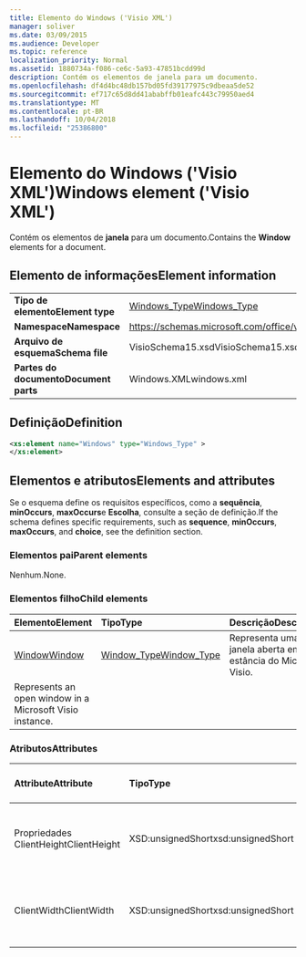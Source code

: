 ```yaml
---
title: Elemento do Windows ('Visio XML')
manager: soliver
ms.date: 03/09/2015
ms.audience: Developer
ms.topic: reference
localization_priority: Normal
ms.assetid: 1880734a-f086-ce6c-5a93-47851bcdd99d
description: Contém os elementos de janela para um documento.
ms.openlocfilehash: df4d4bc48db157bd05fd39177975c9dbeaa5de52
ms.sourcegitcommit: ef717c65d8dd41ababffb01eafc443c79950aed4
ms.translationtype: MT
ms.contentlocale: pt-BR
ms.lasthandoff: 10/04/2018
ms.locfileid: "25386800"
---
```

# <a name="windows-element-visio-xml"></a><span data-ttu-id="d27f4-103">Elemento do Windows ('Visio XML')</span><span class="sxs-lookup"><span data-stu-id="d27f4-103">Windows element ('Visio XML')</span></span>

<span data-ttu-id="d27f4-104">Contém os elementos de **janela** para um documento.</span><span class="sxs-lookup"><span data-stu-id="d27f4-104">Contains the **Window** elements for a document.</span></span> 
  
## <a name="element-information"></a><span data-ttu-id="d27f4-105">Elemento de informações</span><span class="sxs-lookup"><span data-stu-id="d27f4-105">Element information</span></span>

|||
|:-----|:-----|
|<span data-ttu-id="d27f4-106">**Tipo de elemento**</span><span class="sxs-lookup"><span data-stu-id="d27f4-106">**Element type**</span></span> <br/> |[<span data-ttu-id="d27f4-107">Windows_Type</span><span class="sxs-lookup"><span data-stu-id="d27f4-107">Windows_Type</span></span>](windows_type-complextypevisio-xml.md) <br/> |
|<span data-ttu-id="d27f4-108">**Namespace**</span><span class="sxs-lookup"><span data-stu-id="d27f4-108">**Namespace**</span></span> <br/> |https://schemas.microsoft.com/office/visio/2012/main  <br/> |
|<span data-ttu-id="d27f4-109">**Arquivo de esquema**</span><span class="sxs-lookup"><span data-stu-id="d27f4-109">**Schema file**</span></span> <br/> |<span data-ttu-id="d27f4-110">VisioSchema15.xsd</span><span class="sxs-lookup"><span data-stu-id="d27f4-110">VisioSchema15.xsd</span></span>  <br/> |
|<span data-ttu-id="d27f4-111">**Partes do documento**</span><span class="sxs-lookup"><span data-stu-id="d27f4-111">**Document parts**</span></span> <br/> |<span data-ttu-id="d27f4-112">Windows.XML</span><span class="sxs-lookup"><span data-stu-id="d27f4-112">windows.xml</span></span>  <br/> |
   
## <a name="definition"></a><span data-ttu-id="d27f4-113">Definição</span><span class="sxs-lookup"><span data-stu-id="d27f4-113">Definition</span></span>

```XML
<xs:element name="Windows" type="Windows_Type" >
</xs:element>
```

## <a name="elements-and-attributes"></a><span data-ttu-id="d27f4-114">Elementos e atributos</span><span class="sxs-lookup"><span data-stu-id="d27f4-114">Elements and attributes</span></span>

<span data-ttu-id="d27f4-115">Se o esquema define os requisitos específicos, como a **sequência**, **minOccurs**, **maxOccurs**e **Escolha**, consulte a seção de definição.</span><span class="sxs-lookup"><span data-stu-id="d27f4-115">If the schema defines specific requirements, such as **sequence**, **minOccurs**, **maxOccurs**, and **choice**, see the definition section.</span></span> 
  
### <a name="parent-elements"></a><span data-ttu-id="d27f4-116">Elementos pai</span><span class="sxs-lookup"><span data-stu-id="d27f4-116">Parent elements</span></span>

<span data-ttu-id="d27f4-117">Nenhum.</span><span class="sxs-lookup"><span data-stu-id="d27f4-117">None.</span></span>
  
### <a name="child-elements"></a><span data-ttu-id="d27f4-118">Elementos filho</span><span class="sxs-lookup"><span data-stu-id="d27f4-118">Child elements</span></span>

|<span data-ttu-id="d27f4-119">**Elemento**</span><span class="sxs-lookup"><span data-stu-id="d27f4-119">**Element**</span></span>|<span data-ttu-id="d27f4-120">**Tipo**</span><span class="sxs-lookup"><span data-stu-id="d27f4-120">**Type**</span></span>|<span data-ttu-id="d27f4-121">**Descrição**</span><span class="sxs-lookup"><span data-stu-id="d27f4-121">**Description**</span></span>|
|:-----|:-----|:-----|
|[<span data-ttu-id="d27f4-122">Window</span><span class="sxs-lookup"><span data-stu-id="d27f4-122">Window</span></span>](window-element-windows_type-complextypevisio-xml.md) <br/> |[<span data-ttu-id="d27f4-123">Window_Type</span><span class="sxs-lookup"><span data-stu-id="d27f4-123">Window_Type</span></span>](window_type-complextypevisio-xml.md) <br/> |<span data-ttu-id="d27f4-124">Representa uma janela aberta em uma estância do Microsoft Visio.
</span><span class="sxs-lookup"><span data-stu-id="d27f4-124">Represents an open window in a Microsoft Visio instance.</span></span>  <br/> |
   
### <a name="attributes"></a><span data-ttu-id="d27f4-125">Atributos</span><span class="sxs-lookup"><span data-stu-id="d27f4-125">Attributes</span></span>

|<span data-ttu-id="d27f4-126">**Attribute**</span><span class="sxs-lookup"><span data-stu-id="d27f4-126">**Attribute**</span></span>|<span data-ttu-id="d27f4-127">**Tipo**</span><span class="sxs-lookup"><span data-stu-id="d27f4-127">**Type**</span></span>|<span data-ttu-id="d27f4-128">**Obrigatório**</span><span class="sxs-lookup"><span data-stu-id="d27f4-128">**Required**</span></span>|<span data-ttu-id="d27f4-129">**Descrição**</span><span class="sxs-lookup"><span data-stu-id="d27f4-129">**Description**</span></span>|<span data-ttu-id="d27f4-130">**Valores possíveis**</span><span class="sxs-lookup"><span data-stu-id="d27f4-130">**Possible values**</span></span>|
|:-----|:-----|:-----|:-----|:-----|
|<span data-ttu-id="d27f4-131">Propriedades ClientHeight</span><span class="sxs-lookup"><span data-stu-id="d27f4-131">ClientHeight</span></span>  <br/> |<span data-ttu-id="d27f4-132">XSD:unsignedShort</span><span class="sxs-lookup"><span data-stu-id="d27f4-132">xsd:unsignedShort</span></span>  <br/> |<span data-ttu-id="d27f4-133">opcional</span><span class="sxs-lookup"><span data-stu-id="d27f4-133">optional</span></span>  <br/> |<span data-ttu-id="d27f4-134">Representa a dimensão de altura de uma área de exibição</span><span class="sxs-lookup"><span data-stu-id="d27f4-134">Represents the height dimension of a display area</span></span>  <br/> |<span data-ttu-id="d27f4-135">Valores do tipo xsd:unsignedShort.</span><span class="sxs-lookup"><span data-stu-id="d27f4-135">Values of the xsd:unsignedShort type.</span></span>  <br/> |
|<span data-ttu-id="d27f4-136">ClientWidth</span><span class="sxs-lookup"><span data-stu-id="d27f4-136">ClientWidth</span></span>  <br/> |<span data-ttu-id="d27f4-137">XSD:unsignedShort</span><span class="sxs-lookup"><span data-stu-id="d27f4-137">xsd:unsignedShort</span></span>  <br/> |<span data-ttu-id="d27f4-138">opcional</span><span class="sxs-lookup"><span data-stu-id="d27f4-138">optional</span></span>  <br/> |<span data-ttu-id="d27f4-139">Representa a dimensão de largura de uma área de exibição</span><span class="sxs-lookup"><span data-stu-id="d27f4-139">Represents the width dimension of a display area</span></span>  <br/> |<span data-ttu-id="d27f4-140">Valores do tipo xsd:unsignedShort.</span><span class="sxs-lookup"><span data-stu-id="d27f4-140">Values of the xsd:unsignedShort type.</span></span>  <br/> |
   


